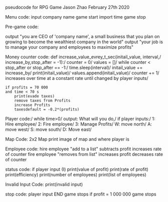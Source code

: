 pseudocode for RPG Game
Jason Zhao
February 27th 2020

Menu code:
    input company name
    game start
        import time
    game stop

Pre-game code:

output "you are CEO of 'company name', a small business that you plan on growing to become the wealthiest company in the world"
output "your job is to manage your company and employees to maximize profits"


Money counter code:
    def increase_value_evrey_t_sec(initail_value, interval,/ increase_by,stop_after = -1):/
counter = 0/
values = []/
    while counter < stop_after or stop_after == -1:/
        time.sleep(interval)/
        initail_value += increase_by/
        print(initail_value)/
        values.append(initail_value)/
        counter += 1/
        increases over time at a constant rate until changed by player inputs/

    if profits = 70 000
    and time < 70 s
        print(evade taxes)
        remove taxes from Profits
        increase Profits
        taxesdefault = -0.2*(profits)

Player code:/
while time>0/
output: What will you do,/
    if player inputs:/
    1: Hire employee/
    2: Fire employee/
    3: Manage Profits/
    W: move north/
    A: move west/
    S: move south/
    D: Move east/

Map Code:
2x2 Map
print image of map and where player is

Employee code:
    hire employee "add to a list"
        subtracts profit
        increases rate of counter
    fire employee "removes from list"
        increases profit
        decreases rate of counter

status code:
if player input (I)
    print(value of profit)
    print(rate of profit)
    print(efficiency)
    print(number of employees)
    print(list of employees)

Invalid Input Code:
    print(invalid input)

stop code:
    player input END
        game stops
    if profit = 1 000 000
        game stops
